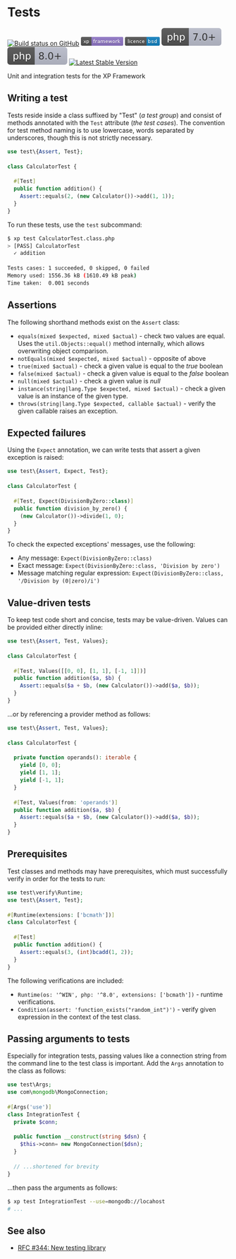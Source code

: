 Tests
=====

[![Build status on GitHub](https://github.com/xp-framework/test/workflows/Tests/badge.svg)](https://github.com/xp-framework/test/actions)
[![XP Framework Module](https://raw.githubusercontent.com/xp-framework/web/master/static/xp-framework-badge.png)](https://github.com/xp-framework/core)
[![BSD Licence](https://raw.githubusercontent.com/xp-framework/web/master/static/licence-bsd.png)](https://github.com/xp-framework/core/blob/master/LICENCE.md)
[![Requires PHP 7.0+](https://raw.githubusercontent.com/xp-framework/web/master/static/php-7_0plus.svg)](http://php.net/)
[![Supports PHP 8.0+](https://raw.githubusercontent.com/xp-framework/web/master/static/php-8_0plus.svg)](http://php.net/)
[![Latest Stable Version](https://poser.pugx.org/xp-framework/test/version.png)](https://packagist.org/packages/xp-framework/test)

Unit and integration tests for the XP Framework

Writing a test
--------------
Tests reside inside a class suffixed by "Test" (*a test group*) and consist of methods annotated with the `Test` attribute (*the test cases*). The convention for test method naming is to use lowercase, words separated by underscores, though this is not strictly necessary.

```php
use test\{Assert, Test};

class CalculatorTest {

  #[Test]
  public function addition() {
    Assert::equals(2, (new Calculator())->add(1, 1));
  }
}
```

To run these tests, use the `test` subcommand:

```sh
$ xp test CalculatorTest.class.php
> [PASS] CalculatorTest
  ✓ addition

Tests cases: 1 succeeded, 0 skipped, 0 failed
Memory used: 1556.36 kB (1610.49 kB peak)
Time taken:  0.001 seconds
```

Assertions
----------
The following shorthand methods exist on the `Assert` class:

* `equals(mixed $expected, mixed $actual)` - check two values are equal. Uses the `util.Objects::equal()` method internally, which allows overwriting object comparison.
* `notEquals(mixed $expected, mixed $actual)` - opposite of above
* `true(mixed $actual)` - check a given value is equal to the *true* boolean
* `false(mixed $actual)`  - check a given value is equal to the *false* boolean
* `null(mixed $actual)` - check a given value is *null*
* `instance(string|lang.Type $expected, mixed $actual)` - check a given value is an instance of the given type.
* `throws(string|lang.Type $expected, callable $actual)` - verify the given callable raises an exception.

Expected failures
-----------------
Using the `Expect` annotation, we can write tests that assert a given exception is raised:

```php
use test\{Assert, Expect, Test};

class CalculatorTest {

  #[Test, Expect(DivisionByZero::class)]
  public function division_by_zero() {
    (new Calculator())->divide(1, 0);
  }
}
```

To check the expected exceptions' messages, use the following:

* Any message: `Expect(DivisionByZero::class)`
* Exact message: `Expect(DivisionByZero::class, 'Division by zero')`
* Message matching regular expression: `Expect(DivisionByZero::class, '/Division by (0|zero)/i')`

Value-driven tests
------------------
To keep test code short and concise, tests may be value-driven. Values can be provided either directly inline:

```php
use test\{Assert, Test, Values};

class CalculatorTest {

  #[Test, Values([[0, 0], [1, 1], [-1, 1]])]
  public function addition($a, $b) {
    Assert::equals($a + $b, (new Calculator())->add($a, $b));
  }
}
```

...or by referencing a provider method as follows:

```php
use test\{Assert, Test, Values};

class CalculatorTest {

  private function operands(): iterable {
    yield [0, 0];
    yield [1, 1];
    yield [-1, 1];
  }

  #[Test, Values(from: 'operands')]
  public function addition($a, $b) {
    Assert::equals($a + $b, (new Calculator())->add($a, $b));
  }
}
```

Prerequisites
-------------
Test classes and methods may have prerequisites, which must successfully verify in order for the tests to run:

```php
use test\verify\Runtime;
use test\{Assert, Test};

#[Runtime(extensions: ['bcmath'])]
class CalculatorTest {

  #[Test]
  public function addition() {
    Assert::equals(3, (int)bcadd(1, 2));
  }
}
```

The following verifications are included:

* `Runtime(os: '^WIN', php: '^8.0', extensions: ['bcmath'])` - runtime verifications.
* `Condition(assert: 'function_exists("random_int")')` - verify given expression in the context of the test class.

Passing arguments to tests
--------------------------
Especially for integration tests, passing values like a connection string from the command line to the test class is important. Add the `Args` annotation to the class as follows:

```php
use test\Args;
use com\mongodb\MongoConnection;

#[Args('use')]
class IntegrationTest {
  private $conn;

  public function __construct(string $dsn) {
    $this->conn= new MongoConnection($dsn);
  }

  // ...shortened for brevity
}
```

...then pass the arguments as follows:

```bash
$ xp test IntegrationTest --use=mongodb://locahost
# ...
```

See also
--------
* [RFC #344: New testing library](https://github.com/xp-framework/rfc/issues/344)